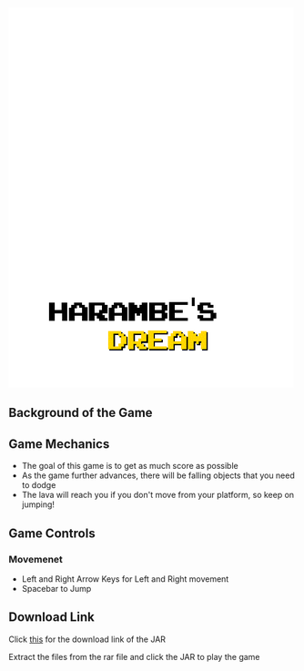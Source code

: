 ![alt text](https://github.com/edikuun/Capstone/blob/master/Test/Images/f11.png "Harambe's Dream")
## Background of the Game
## Game Mechanics

+ The goal of this game is to get as much score as possible
+ As the game further advances, there will be falling objects that you need to dodge
+ The lava will reach you if you don't move from your platform, so keep on jumping!

## Game Controls
### Movemenet
+ Left and Right Arrow Keys for Left and Right movement
+ Spacebar to Jump

## Download Link

   Click [this](https://drive.google.com/open?id=0B0b8tXysvCHDdVJTTTdxYU5qZE0) for the download link of the JAR
   
   Extract the files from the rar file and click the JAR to play the game


